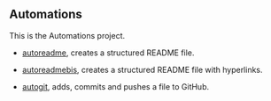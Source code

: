 ## Automations

This is the Automations project.

* [autoreadme](https://github.com/gwendalminguy/holbertonschool-shell/blob/main/automations/autoreadme), creates a structured README file.

* [autoreadmebis](https://github.com/gwendalminguy/holbertonschool-shell/blob/main/automations/autoreadmebis), creates a structured README file with hyperlinks.

* [autogit](https://github.com/gwendalminguy/holbertonschool-shell/blob/main/automations/autogit), adds, commits and pushes a file to GitHub.
